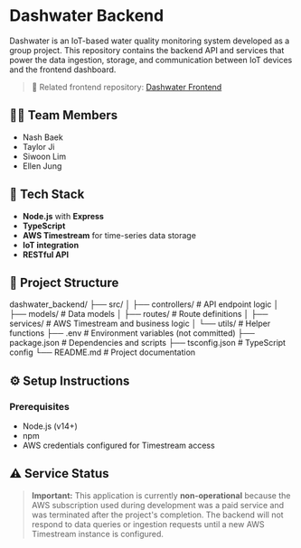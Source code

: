 # Dashwater Backend

Dashwater is an IoT-based water quality monitoring system developed as a group project. This repository contains the backend API and services that power the data ingestion, storage, and communication between IoT devices and the frontend dashboard.

> 🧠 Related frontend repository: [Dashwater Frontend](https://github.com/TaylorJi/Dashwater_frontend)

## 👨‍💻 Team Members

- Nash Baek
- Taylor Ji
- Siwoon Lim
- Ellen Jung

## 🔧 Tech Stack

- **Node.js** with **Express**
- **TypeScript**
- **AWS Timestream** for time-series data storage
- **IoT integration**
- **RESTful API**

## 📁 Project Structure

dashwater_backend/
├── src/
│   ├── controllers/        # API endpoint logic
│   ├── models/             # Data models
│   ├── routes/             # Route definitions
│   ├── services/           # AWS Timestream and business logic
│   └── utils/              # Helper functions
├── .env                    # Environment variables (not committed)
├── package.json            # Dependencies and scripts
├── tsconfig.json           # TypeScript config
└── README.md               # Project documentation

## ⚙️ Setup Instructions

### Prerequisites

- Node.js (v14+)
- npm
- AWS credentials configured for Timestream access

## ⚠️ Service Status

> **Important:** This application is currently **non-operational** because the AWS subscription used during development was a paid service and was terminated after the project's completion. The backend will not respond to data queries or ingestion requests until a new AWS Timestream instance is configured.
